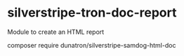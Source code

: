 # silverstripe-tron-doc-report
Module to create an HTML report

composer require dunatron/silverstripe-samdog-html-doc